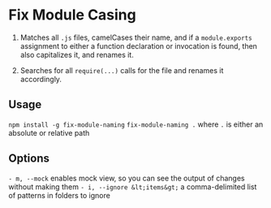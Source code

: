 Fix Module Casing
=========


1. Matches all `.js` files, camelCases their name, and if a `module.exports` assignment to either a function declaration or invocation is found, then also capitalizes it, and renames it.

2. Searches for all `require(...)` calls for the file and renames it accordingly.

Usage
----

`npm install -g fix-module-naming`
`fix-module-naming .` where `.` is either an absolute or relative path

Options
-------

`- m, --mock` enables mock view, so you can see the output of changes without making them
`- i, --ignore &lt;items&gt;` a comma-delimited list of patterns in folders to ignore
